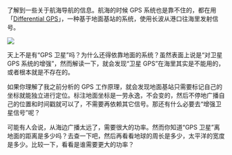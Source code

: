 <span>了解到一些关于航海导航的信息。航海的时候 GPS 系统也是靠不住的，都在用「</span>[Differential GPS](https://en.wikipedia.org/wiki/Differential_GPS)<span>」，一种基于地面基站的系统，使用长波从港口往海里发射信号。</span>

<div class="captioned-image-container">

![](https://substackcdn.com/image/fetch/w_1456,c_limit,f_auto,q_auto:good,fl_progressive:steep/https%3A%2F%2Fbucketeer-e05bbc84-baa3-437e-9518-adb32be77984.s3.amazonaws.com%2Fpublic%2Fimages%2Fa9db9a0c-34c0-44c1-8508-c7e1611190b5_1935x1417.jpeg)


天上不是有“GPS 卫星”吗？为什么还得依靠地面的系统？虽然表面上说是“对卫星 GPS 系统的增强”，然而解读一下，就会发现“卫星 GPS”在海里其实是不能用的，或者根本就是不存在的。

如果你理解了我之前分析的 GPS 工作原理，就会发现地面基站只需要标记自己的坐标就能独立进行定位。标注地面坐标是一劳永逸，不会变的，然后不停地广播自己的位置和时间戳就可以了，不需要再依赖其它信号。那还有什么必要去“增强卫星信号”呢？

可能有人会说，从海边广播太远了，需要很大的功率。然而你知道“GPS 卫星”离地面的距离是多少吗？去查一下吧，然后再看看地球的周长是多少，太平洋的宽度是多少。比较一下，看看是谁需要更大的功率？
